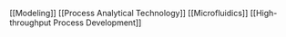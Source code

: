 [[Modeling]]
[[Process Analytical Technology]]
[[Microfluidics]]
[[High-throughput Process Development]]

